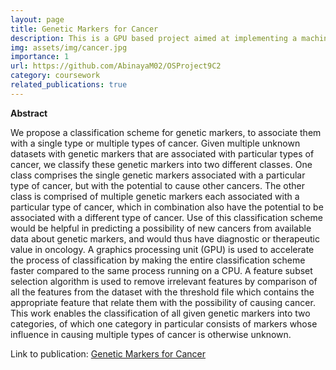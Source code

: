 ```yaml
---
layout: page
title: Genetic Markers for Cancer
description: This is a GPU based project aimed at implementing a machine learning algorithm that can examine cancer datasets and identify multiple genetic markers that are associated with the same type of cancer, and also cases where a single genetic marker is associated with multiple types of cancers. The implementation of backend is done using CUDA C. HTML and Javascript is used for the frontend.
img: assets/img/cancer.jpg
importance: 1
url: https://github.com/AbinayaM02/OSProject9C2
category: coursework
related_publications: true
---
```


<b> Abstract </b>

We propose a classification scheme for genetic markers, to associate them with a single type or
multiple types of cancer. Given multiple unknown datasets with genetic markers that are associated
with particular types of cancer, we classify these genetic markers into two different classes. One
class comprises the single genetic markers associated with a particular type of cancer, but with
the potential to cause other cancers. The other class is comprised of multiple genetic markers
each associated with a particular type of cancer, which in combination also have the potential to
be associated with a different type of cancer. Use of this classification scheme would be helpful
in predicting a possibility of new cancers from available data about genetic markers, and would
thus have diagnostic or therapeutic value in oncology. A graphics processing unit (GPU) is used to
accelerate the process of classification by making the entire classification scheme faster compared
to the same process running on a CPU. A feature subset selection algorithm is used to remove
irrelevant features by comparison of all the features from the dataset with the threshold file which
contains the appropriate feature that relate them with the possibility of causing cancer. This work
enables the classification of all given genetic markers into two categories, of which one category
in particular consists of markers whose influence in causing multiple types of cancer is otherwise
unknown.

Link to publication: <a href="https://www.researchgate.net/publication/280744992_Cross-Referencing_Cancer_Data_Using_GPU_for_Multinomial_Classification_of_Genetic_Markers">Genetic Markers for Cancer</a>
